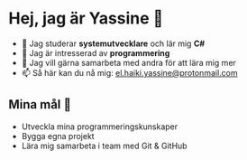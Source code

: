 # Hej, jag är Yassine 👋

- 🌱 Jag studerar **systemutvecklare** och lär mig  **C#**  
- 👀 Jag är intresserad av **programmering**  
- 🤝 Jag vill gärna samarbeta med andra för att lära mig mer  
- 📫 Så här kan du nå mig: el.haiki.yassine@protonmail.com

## Mina mål 🎯
- Utveckla mina programmeringskunskaper  
- Bygga egna projekt   
- Lära mig samarbeta i team med Git & GitHub

